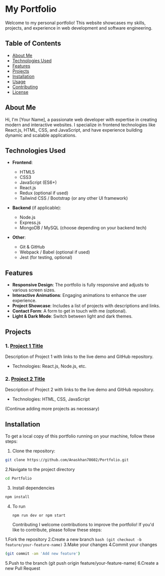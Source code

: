 # My Portfolio

Welcome to my personal portfolio! This website showcases my skills, projects, and experience in web development and software engineering.

## Table of Contents

- [About Me](#about-me)
- [Technologies Used](#technologies-used)
- [Features](#features)
- [Projects](#projects)
- [Installation](#installation)
- [Usage](#usage)
- [Contributing](#contributing)
- [License](#license)

## About Me

Hi, I'm [Your Name], a passionate web developer with expertise in creating modern and interactive websites. I specialize in frontend technologies like React.js, HTML, CSS, and JavaScript, and have experience building dynamic and scalable applications.

## Technologies Used

- **Frontend**:
  - HTML5
  - CSS3
  - JavaScript (ES6+)
  - React.js
  - Redux (optional if used)
  - Tailwind CSS / Bootstrap (or any other UI framework)

- **Backend** (if applicable):
  - Node.js
  - Express.js
  - MongoDB / MySQL (choose depending on your backend tech)

- **Other**:
  - Git & GitHub
  - Webpack / Babel (optional if used)
  - Jest (for testing, optional)

## Features

- **Responsive Design**: The portfolio is fully responsive and adjusts to various screen sizes.
- **Interactive Animations**: Engaging animations to enhance the user experience.
- **Project Showcase**: Includes a list of projects with descriptions and links.
- **Contact Form**: A form to get in touch with me (optional).
- **Light & Dark Mode**: Switch between light and dark themes.

## Projects

### 1. [Project 1 Title](#)  
Description of Project 1 with links to the live demo and GitHub repository.  
- Technologies: React.js, Node.js, etc.

### 2. [Project 2 Title](#)  
Description of Project 2 with links to the live demo and GitHub repository.  
- Technologies: HTML, CSS, JavaScript

(Continue adding more projects as necessary)

## Installation

To get a local copy of this portfolio running on your machine, follow these steps:

1. Clone the repository:

```bash
git clone https://github.com/Anaskhan78602/Portfolio.git
```
2.Navigate to the project directory
```bash
cd Portfolio
```
3. Install dependencies
 ```bash
npm install
```
4. To run
   ```bash
   npm run dev or npm start
   ```


    Contributing
I welcome contributions to improve the portfolio! If you'd like to contribute, please follow these steps:

1.Fork the repository
2.Create a new branch
```bash (git checkout -b feature/your-feature-name)```
3.Make your changes
4.Commit your changes 
```bash
(git commit -am 'Add new feature')
```
5.Push to the branch (git push origin feature/your-feature-name)
6.Create a new Pull Request

